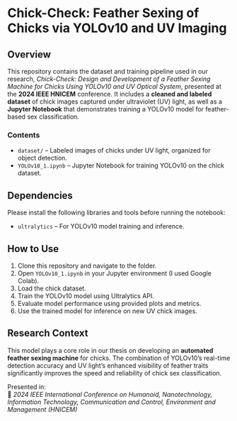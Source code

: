 # Chick-Check: Feather Sexing of Chicks via YOLOv10 and UV Imaging  
## Overview  
This repository contains the dataset and training pipeline used in our research, *Chick-Check: Design and Development of a Feather Sexing Machine for Chicks Using YOLOv10 and UV Optical System*, presented at the **2024 IEEE HNICEM** conference.
It includes a **cleaned and labeled dataset** of chick images captured under ultraviolet (UV) light, as well as a **Jupyter Notebook** that demonstrates training a YOLOv10 model for feather-based sex classification.

### Contents  
- `dataset/` – Labeled images of chicks under UV light, organized for object detection.  
- `YOLOv10_1.ipynb` – Jupyter Notebook for training YOLOv10 on the chick dataset.  

## Dependencies  
Please install the following libraries and tools before running the notebook:
- `ultralytics` – For YOLOv10 model training and inference.  

## How to Use  
1. Clone this repository and navigate to the folder.  
2. Open `YOLOv10_1.ipynb` in your Jupyter environment (I used Google Colab).  
3. Load the chick dataset.  
4. Train the YOLOv10 model using Ultralytics API.  
5. Evaluate model performance using provided plots and metrics.  
6. Use the trained model for inference on new UV chick images.

## Research Context  
This model plays a core role in our thesis on developing an **automated feather sexing machine** for chicks. The combination of YOLOv10’s real-time detection accuracy and UV light’s enhanced visibility of feather traits significantly improves the speed and reliability of chick sex classification.  

Presented in:  
🔬 *2024 IEEE International Conference on Humanoid, Nanotechnology, Information Technology, Communication and Control, Environment and Management (HNICEM)*
